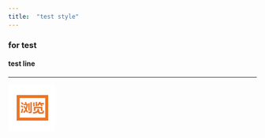 ```yaml
---
title:  "test style"
---
```


### for test
#### test line

---

![icon](https://raw.githubusercontent.com/deactor/deactor.github.io/master/imgs/icon.png)

